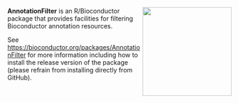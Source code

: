 [<img src="https://www.bioconductor.org/images/logo/jpg/bioconductor_logo_rgb.jpg" width="200" align="right"/>](https://bioconductor.org/)

**AnnotationFilter** is an R/Bioconductor package that provides facilities for filtering Bioconductor annotation resources.

See https://bioconductor.org/packages/AnnotationFilter for more information including how to install the release version of the package (please refrain from installing directly from GitHub).

